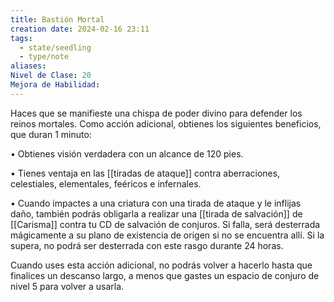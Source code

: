 ```yaml
---
title: Bastión Mortal
creation date: 2024-02-16 23:11
tags:
  - state/seedling
  - type/note
aliases: 
Nivel de Clase: 20
Mejora de Habilidad:
---
```

Haces que se manifieste una chispa de poder divino para defender los reinos mortales. Como acción adicional, obtienes los siguientes beneficios, que duran 1 minuto:

• Obtienes visión verdadera con un alcance de 120 pies.

• Tienes ventaja en las [[tiradas de ataque]] contra aberraciones, celestiales, elementales, feéricos e
infernales.

• Cuando impactes a una criatura con una tirada de ataque y le inflijas daño, también podrás
obligarla a realizar una [[tirada de salvación]] de [[Carisma]] contra tu CD de salvación de conjuros. Si falla, será desterrada mágicamente a su plano de existencia de origen si no se encuentra allí. Si la supera, no podrá ser desterrada con este rasgo durante 24 horas.

Cuando uses esta acción adicional, no podrás volver a hacerlo hasta que finalices un descanso largo, a menos que gastes un espacio de conjuro de nivel 5 para volver a usarla.



